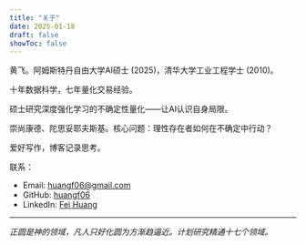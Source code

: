 ```yaml
---
title: "关于"
date: 2025-01-18
draft: false
showToc: false
---
```


黄飞。阿姆斯特丹自由大学AI硕士 (2025)，清华大学工业工程学士 (2010)。

十年数据科学，七年量化交易经验。

硕士研究深度强化学习的不确定性量化——让AI认识自身局限。

崇尚康德、陀思妥耶夫斯基。核心问题：理性存在者如何在不确定中行动？

爱好写作，博客记录思考。

联系：
- Email: huangf06@gmail.com
- GitHub: [huangf06](https://github.com/huangf06)
- LinkedIn: [Fei Huang](https://www.linkedin.com/in/huangf06/)

---

*正圆是神的领域，凡人只好化圆为方渐趋逼近。计划研究精通十七个领域。*